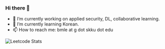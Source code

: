 ### Hi there 👋

- 🔭 I’m currently working on applied security, DL, collaborative learning.
- 🌱 I’m currently learning Korean.
- 📫 How to reach me: bmle at g dot skku dot edu

![Leetcode Stats](https://leetcard.jacoblin.cool/JacobLinCool)
